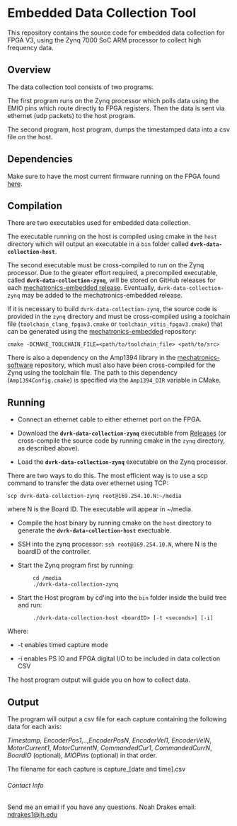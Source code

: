 # Embedded Data Collection Tool

This repository contains the source code for embedded data collection for FPGA V3, using the Zynq 7000 SoC ARM processor to collect high frequency data.

## Overview

The data collection tool consists of two programs.

The first program runs on the Zynq processor which polls data using the EMIO pins which route directly to FPGA registers. Then the data is sent via ethernet (udp packets) to the host program.

The second program, host program, dumps the timestamped data into a csv file on the host.

## Dependencies

Make sure to have the most current firmware running on the FPGA found [here](https://github.com/jhu-cisst/mechatronics-firmware/releases/).

## Compilation

There are two executables used for embedded data collection.

The executable running on the host is compiled using cmake in the `host` directory which will output an executable in a `bin` folder called **`dvrk-data-collection-host`**.

The second executable must be cross-compiled to run on the Zynq processor. Due to the greater effort required, a precompiled executable, called **`dvrk-data-collection-zynq`**, will be stored on GitHub releases for each [mechatronics-embedded release](https://github.com/jhu-cisst/mechatronics-embedded/releases). Eventually, `dvrk-data-collection-zynq` may be added to the mechatronics-embedded release.

If it is necessary to build `dvrk-data-collection-zynq`, the source code is provided in the `zynq` directory and must be cross-compiled using a toolchain file (`toolchain_clang_fpgav3.cmake` or `toolchain_vitis_fpgav3.cmake`) that can be generated using the [mechatronics-embedded](https://github.com/jhu-cisst/mechatronics-embedded.git) repository:
```
cmake -DCMAKE_TOOLCHAIN_FILE=<path/to/toolchain_file> <path/to/src>
```
There is also a dependency on the Amp1394 library in the [mechatronics-software](https://github.com/jhu-cisst/mechatronics-software.git) repository, which must also have been cross-compiled for the Zynq using the toolchain file. The path to this dependency (`Amp1394Config.cmake`) is specified via the `Amp1394_DIR` variable in CMake.

## Running

- Connect an ethernet cable to either ethernet port on the FPGA.

- Download the **`dvrk-data-collection-zynq`** executable from [Releases](https://github.com/jhu-dvrk/fpgav3-data-collection/releases/) (or cross-compile the source code by running cmake in the `zynq` directory, as described above).

- Load the **`dvrk-data-collection-zynq`** executable on the Zynq processor.

There are two ways to do this. The most efficient way is to use a scp command to transfer the data over ethernet using TCP:
```
scp dvrk-data-collection-zynq root@169.254.10.N:~/media
```
where N is the Board ID. The executable will appear in ~/media.

- Compile the host binary by running cmake on the `host` directory to generate the **`dvrk-data-collection-host`** exectuable.

- SSH into the zynq processor: `ssh root@169.254.10.N`, where N is the boardID of the controller.
- Start the Zynq program first by running:

```
        cd /media
        ./dvrk-data-collection-zynq
```

- Start the Host program by cd'ing into the `bin` folder inside the build tree and run:

```
        ./dvrk-data-collection-host <boardID> [-t <seconds>] [-i]
```

Where:
-    -t enables timed capture mode 

-    -i enables PS IO and FPGA digital I/O to be included in data collection CSV

The host program output will guide you on how to collect data.

## Output

The program will output a csv file for each capture containing the following data for each axis:

*Timestamp,* *EncoderPos1*,..,*EncoderPosN*, *EncoderVel1*, *EncoderVelN*, *MotorCurrent1*, *MotorCurrentN*, *CommandedCur1*, *CommandedCurrN*, *BoardIO* (optional), *MIOPins* (optional) in that order.

The filename for each capture is capture_[date and time].csv


###### Contact Info
Send me an email if you have any questions.
Noah Drakes
email: ndrakes1@jh.edu
